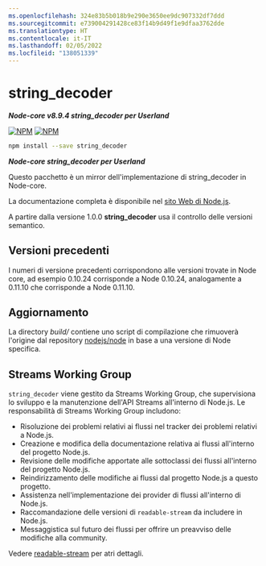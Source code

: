 ```yaml
---
ms.openlocfilehash: 324e83b5b018b9e290e3650ee9dc907332df7ddd
ms.sourcegitcommit: e739004291428ce83f14b9d49f1e9dfaa3762dde
ms.translationtype: HT
ms.contentlocale: it-IT
ms.lasthandoff: 02/05/2022
ms.locfileid: "138051339"
---
```

# <a name="string_decoder"></a>string_decoder

***Node-core v8.9.4 string_decoder per Userland***


[![NPM](https://nodei.co/npm/string_decoder.png?downloads=true&downloadRank=true)](https://nodei.co/npm/string_decoder/)
[![NPM](https://nodei.co/npm-dl/string_decoder.png?&months=6&height=3)](https://nodei.co/npm/string_decoder/)


```bash
npm install --save string_decoder
```

***Node-core string_decoder per Userland***

Questo pacchetto è un mirror dell'implementazione di string_decoder in Node-core.

La documentazione completa è disponibile nel [sito Web di Node.js](https://nodejs.org/dist/v8.9.4/docs/api/).

A partire dalla versione 1.0.0 **string_decoder** usa il controllo delle versioni semantico.

## <a name="previous-versions"></a>Versioni precedenti

I numeri di versione precedenti corrispondono alle versioni trovate in Node core, ad esempio 0.10.24 corrisponde a Node 0.10.24, analogamente a 0.11.10 che corrisponde a Node 0.11.10.

## <a name="update"></a>Aggiornamento

La directory *build/* contiene uno script di compilazione che rimuoverà l'origine dal repository [nodejs/node](https://github.com/nodejs/node) in base a una versione di Node specifica.

## <a name="streams-working-group"></a>Streams Working Group

`string_decoder` viene gestito da Streams Working Group, che supervisiona lo sviluppo e la manutenzione dell'API Streams all'interno di Node.js. Le responsabilità di Streams Working Group includono:

* Risoluzione dei problemi relativi ai flussi nel tracker dei problemi relativi a Node.js.
* Creazione e modifica della documentazione relativa ai flussi all'interno del progetto Node.js.
* Revisione delle modifiche apportate alle sottoclassi dei flussi all'interno del progetto Node.js.
* Reindirizzamento delle modifiche ai flussi dal progetto Node.js a questo progetto.
* Assistenza nell'implementazione dei provider di flussi all'interno di Node.js.
* Raccomandazione delle versioni di `readable-stream` da includere in Node.js.
* Messaggistica sul futuro dei flussi per offrire un preavviso delle modifiche alla community.

Vedere [readable-stream](https://github.com/nodejs/readable-stream) per atri dettagli.
